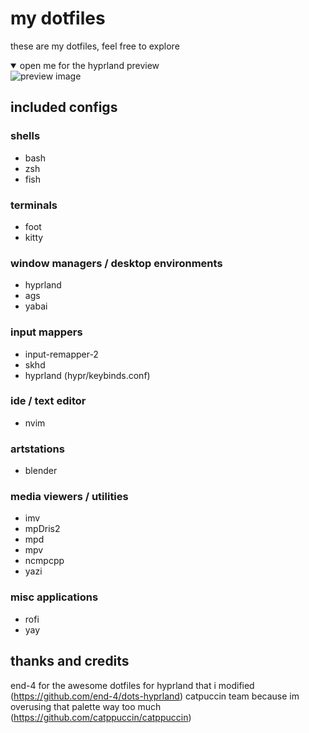 # my dotfiles

these are my dotfiles, feel free to explore

<details open>
  <summary>open me for the hyprland preview</summary>
  <img src="https://github.com/dokxid/dotfiles/assets/24466519/94f7e57e-a924-491a-aac5-cf0e499a873b" alt="preview image" />
</details>

## included configs
### shells
- bash
- zsh
- fish
### terminals
- foot
- kitty
### window managers / desktop environments
- hyprland
- ags
- yabai
### input mappers
- input-remapper-2
- skhd
- hyprland (hypr/keybinds.conf)
### ide / text editor
- nvim
### artstations
- blender
### media viewers / utilities
- imv
- mpDris2
- mpd
- mpv
- ncmpcpp
- yazi
### misc applications
- rofi
- yay

## thanks and credits
end-4 for the awesome dotfiles for hyprland that i modified (https://github.com/end-4/dots-hyprland)
catpuccin team because im overusing that palette way too much (https://github.com/catppuccin/catppuccin)
